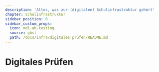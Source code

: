 ```yaml
---
description: 'Alles, was zur (digitalen) Schulinfrastruktur gehört'
chapter: Schulinfrastruktur
sidebar_position: 0
sidebar_custom_props:
  icon: mdi-ab-testing
  source: gbsl
  path: /docs/infra/digitales prüfen/README.md
---
```


# Digitales Prüfen

<Features />
